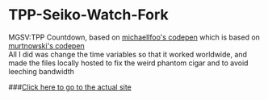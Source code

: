 # TPP-Seiko-Watch-Fork
MGSV:TPP Countdown, based on [michaellfoo's codepen](http://codepen.io/michaellfoo/pen/mJOLMw) which is based on [murtnowski's codepen](http://codepen.io/Murtnowski/pen/PwBWmm)  
All I did was change the time variables so that it worked worldwide, and made the files locally hosted to fix the weird phantom cigar and to avoid leeching bandwidth


###[Click here to go to the actual site](https://kinoq.github.io/TPP-Seiko-Watch-Fork/)

